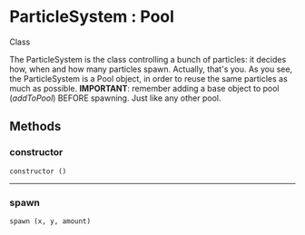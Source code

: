 # <i class="fa fa-book"></i> ParticleSystem : Pool

<span class="label label-info">Class</span>

The ParticleSystem is the class controlling a bunch of particles: it decides how, when and how many particles spawn. 
Actually, that's you.
As you see, the ParticleSystem is a Pool object, in order to reuse the same particles as much as possible.
**IMPORTANT**: remember adding a base object to pool (_addToPool_) BEFORE spawning. Just like any other pool.
					
## Methods

### constructor

    constructor ()

---

### spawn

    spawn (x, y, amount)
